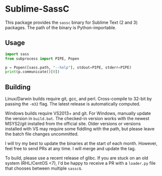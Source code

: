 # Sublime-SassC

This package provides the `sassc` binary for Sublime Text (2 and 3) packages. The path of the binary is Python-importable.

## Usage

```python
import sass
from subprocess import PIPE, Popen

p = Popen([sass.path, "--help"], stdout=PIPE, stderr=PIPE)
print(p.communicate()[0])
```

## Building

Linux/Darwin builds require git, gcc, and perl. Cross-compile to 32-bit by passing the `-m32` flag. The latest release is automatically computed.

Windows builds require VS2013+ and git. For Windows, manually update the version in `build.bat`. The checked-in version works with the newest MSYS2/git installed from the official site. Older versions or versions installed with VS may require some fiddling with the path, but please leave the batch file changes uncommitted.

I will try my best to update the binaries at the start of each month. However, feel free to send PRs at any time. I will merge and update the tag.

To build, please use a recent release of glibc. If you are stuck on an old system (RHL/CentOS <7), I'd be happy to receive a PR with a `loader.py` file that chooses between multiple `sassc`s.
